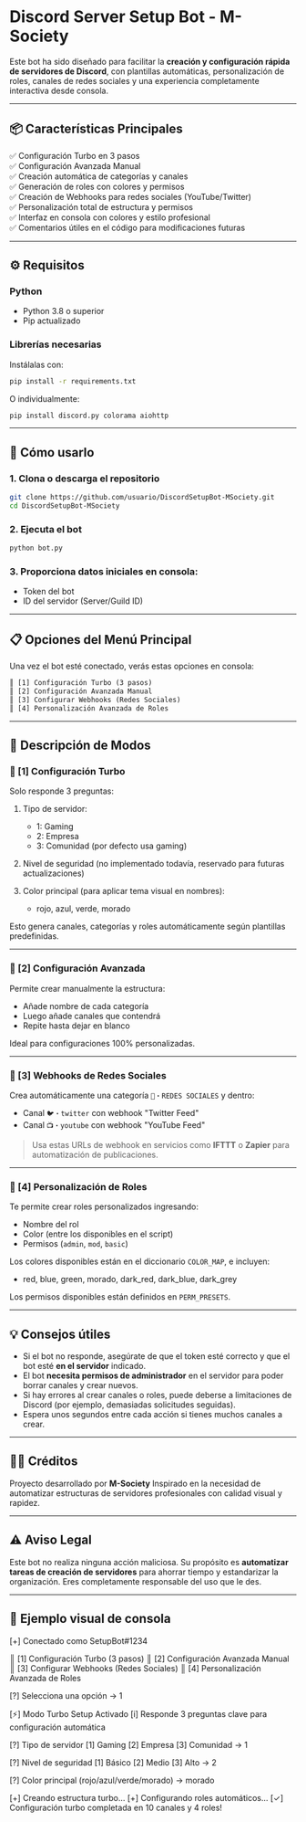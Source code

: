 # Discord Server Setup Bot - M-Society

Este bot ha sido diseñado para facilitar la **creación y configuración rápida de servidores de Discord**, con plantillas automáticas, personalización de roles, canales de redes sociales y una experiencia completamente interactiva desde consola.

---

## 📦 Características Principales

✅ Configuración Turbo en 3 pasos  
✅ Configuración Avanzada Manual  
✅ Creación automática de categorías y canales  
✅ Generación de roles con colores y permisos  
✅ Creación de Webhooks para redes sociales (YouTube/Twitter)  
✅ Personalización total de estructura y permisos  
✅ Interfaz en consola con colores y estilo profesional  
✅ Comentarios útiles en el código para modificaciones futuras  

---

## ⚙️ Requisitos

### Python

- Python 3.8 o superior  
- Pip actualizado

### Librerías necesarias

Instálalas con:

```bash
pip install -r requirements.txt
````

O individualmente:

```bash
pip install discord.py colorama aiohttp
```

---



## 🚀 Cómo usarlo

### 1. Clona o descarga el repositorio

```bash
git clone https://github.com/usuario/DiscordSetupBot-MSociety.git
cd DiscordSetupBot-MSociety
```

### 2. Ejecuta el bot

```bash
python bot.py
```

### 3. Proporciona datos iniciales en consola:

* Token del bot
* ID del servidor (Server/Guild ID)

---

## 📋 Opciones del Menú Principal

Una vez el bot esté conectado, verás estas opciones en consola:

```txt
║ [1] Configuración Turbo (3 pasos)
║ [2] Configuración Avanzada Manual
║ [3] Configurar Webhooks (Redes Sociales)
║ [4] Personalización Avanzada de Roles
```

---

## 🔧 Descripción de Modos

### 🔹 \[1] Configuración Turbo

Solo responde 3 preguntas:

1. Tipo de servidor:

   * 1: Gaming
   * 2: Empresa
   * 3: Comunidad (por defecto usa gaming)

2. Nivel de seguridad (no implementado todavía, reservado para futuras actualizaciones)

3. Color principal (para aplicar tema visual en nombres):

   * rojo, azul, verde, morado

Esto genera canales, categorías y roles automáticamente según plantillas predefinidas.

---

### 🔹 \[2] Configuración Avanzada

Permite crear manualmente la estructura:

* Añade nombre de cada categoría
* Luego añade canales que contendrá
* Repite hasta dejar en blanco

Ideal para configuraciones 100% personalizadas.

---

### 🔹 \[3] Webhooks de Redes Sociales

Crea automáticamente una categoría `📡・REDES SOCIALES` y dentro:

* Canal `🐦・twitter` con webhook "Twitter Feed"
* Canal `📺・youtube` con webhook "YouTube Feed"

> Usa estas URLs de webhook en servicios como **IFTTT** o **Zapier** para automatización de publicaciones.

---

### 🔹 \[4] Personalización de Roles

Te permite crear roles personalizados ingresando:

* Nombre del rol
* Color (entre los disponibles en el script)
* Permisos (`admin`, `mod`, `basic`)

Los colores disponibles están en el diccionario `COLOR_MAP`, e incluyen:

* red, blue, green, morado, dark\_red, dark\_blue, dark\_grey

Los permisos disponibles están definidos en `PERM_PRESETS`.

---

## 💡 Consejos útiles

* Si el bot no responde, asegúrate de que el token esté correcto y que el bot esté **en el servidor** indicado.
* El bot **necesita permisos de administrador** en el servidor para poder borrar canales y crear nuevos.
* Si hay errores al crear canales o roles, puede deberse a limitaciones de Discord (por ejemplo, demasiadas solicitudes seguidas).
* Espera unos segundos entre cada acción si tienes muchos canales a crear.

---

## 🧑‍💻 Créditos

Proyecto desarrollado por **M-Society**
Inspirado en la necesidad de automatizar estructuras de servidores profesionales con calidad visual y rapidez.

---

## ⚠️ Aviso Legal

Este bot no realiza ninguna acción maliciosa.
Su propósito es **automatizar tareas de creación de servidores** para ahorrar tiempo y estandarizar la organización.
Eres completamente responsable del uso que le des.

---

## 🧪 Ejemplo visual de consola

[+] Conectado como SetupBot#1234

║ [1] Configuración Turbo (3 pasos)
║ [2] Configuración Avanzada Manual
║ [3] Configurar Webhooks (Redes Sociales)
║ [4] Personalización Avanzada de Roles

[?] Selecciona una opción
→ 1

[⚡] Modo Turbo Setup Activado
[i] Responde 3 preguntas clave para configuración automática

[?] Tipo de servidor [1] Gaming [2] Empresa [3] Comunidad
→ 1

[?] Nivel de seguridad [1] Básico [2] Medio [3] Alto
→ 2

[?] Color principal (rojo/azul/verde/morado)
→ morado

[+] Creando estructura turbo...
[+] Configurando roles automáticos...
[✓] Configuración turbo completada en 10 canales y 4 roles!



